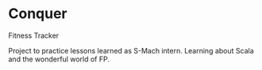 # Conquer
Fitness Tracker

Project to practice lessons learned as S-Mach intern. Learning about Scala and the wonderful world of FP.
